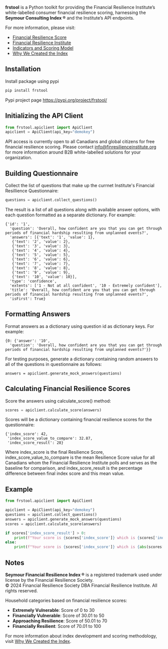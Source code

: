**frstool** is a Python toolkit for providing the Financial Resilience Institute’s white-labelled
consumer financial resilience scoring, harnessing the **Seymour Consulting Index ®** and the Institute’s API
endpoints.

For more information, please visit:
- [Financial Resilience Score](https://financialresiliencescore.com/)
- [Financial Resilience Institute](https://www.finresilienceinstitute.org/)
- [Indicators and Scoring Model](https://www.finresilienceinstitute.org/indicators-and-scoring-model/)
- [Why We Created the Index](https://www.finresilienceinstitute.org/why-we-created-the-index/)


## Installation

Install package using pypi

```python
pip install frstool
```

Pypi project page https://pypi.org/project/frstool/

## Initializing the API Client

```python
from frstool.apiclient import ApiClient
apiclient = ApiClient(api_key="demokey")
```

API access is currently open to all Canadians and global citizens for free financial resilience scoring. Please contact info@finresilienceinstitute.org for more information around B2B white-labelled solutions for your organization.

## Building Questionnaire

Collect the list of questions that make up the currnet Institute's Financial Resillience Questionnaire:

```python
questions = apiclient.collect_questions()
```

The result is a list of all questions along with available answer options, with each question formatted as a separate dictionary. For example:

```console
{'id': '1',
  'question': 'Overall, how confident are you that you can get through periods of financial hardship resulting from unplanned events?',
  'answers': [{'text': '1', 'value': 1},
   {'text': '2', 'value': 2},
   {'text': '3', 'value': 3},
   {'text': '4', 'value': 4},
   {'text': '5', 'value': 5},
   {'text': '6', 'value': 6},
   {'text': '7', 'value': 7},
   {'text': '8', 'value': 8},
   {'text': '9', 'value': 9},
   {'text': '10', 'value': 10}],
  'type': 'confidence',
  'extents': ['1 - Not at all confident', '10 - Extremely confident'],
  'title': 'Overall, how confident are you that you can get through periods of financial hardship resulting from unplanned events?',
  'isFirst': True}
```

## Formatting Answers

Format answers as a dictionary using question id as dictionary keys. For example:

```console
{0: {'answer': '10',
  'question': 'Overall, how confident are you that you can get through periods of financial hardship resulting from unplanned events?'}}
```

For testing purposes, generate a dictionary containing random answers to all of the questions in questionnaire as follows:

```console
answers = apiclient.generate_mock_answers(questions)
```

## Calculating Financial Resilience Scores

Score the answers using calculate_score() method:

```python
scores = apiclient.calculate_score(answers)
```

Scores will be a dictionary containing financial resilience scores for the questionnaire:

```console
{'index_score': 42,
 'index_score_value_to_compare': 32.87,
 'index_score_result': 28}
```
Where index_score is the final Resilience Score, index_score_value_to_compare is the mean Resilience Score value for all Canadians whom the Financial Resilience Institute polls and serves as the baseline for comparison, and index_score_result is the percentage difference between final index score and this mean value.

## Example

```python
from frstool.apiclient import ApiClient

apiclient = ApiClient(api_key="demokey")
questions = apiclient.collect_questions()
answers = apiclient.generate_mock_answers(questions)
scores = apiclient.calculate_score(answers)

if scores['index_score_result'] > 0:
    print(f"Your score is {scores['index_score']} which is {scores['index_score_result']}% higher than the average score {scores['index_score_value_to_compare']}")
else:
    print(f"Your score is {scores['index_score']} which is {abs(scores['index_score_result'])}% lower than the average score {scores['index_score_value_to_compare']}")
```

## Notes

**Seymour Financial Resilience Index ®** is a registered trademark used under license by the Financial Resilience Society.  
© 2024 Financial Resilience Society DBA Financial Resilience Institute. All rights reserved.

Household categories based on financial resilience scores:
- **Extremely Vulnerable**: Score of 0 to 30
- **Financially Vulnerable**: Score of 30.01 to 50
- **Approaching Resilience**: Score of 50.01 to 70
- **Financially Resilient**: Score of 70.01 to 100

For more information about index development and scoring methodology, visit [Why We Created the Index](https://www.finresilienceinstitute.org/why-we-created-the-index/).
